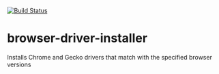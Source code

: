 [![Build Status](https://travis-ci.org/unscrambl/browser-driver-installer.svg?branch=master)](https://travis-ci.org/unscrambl/browser-driver-installer)

# browser-driver-installer
Installs Chrome and Gecko drivers that match with the specified browser versions
